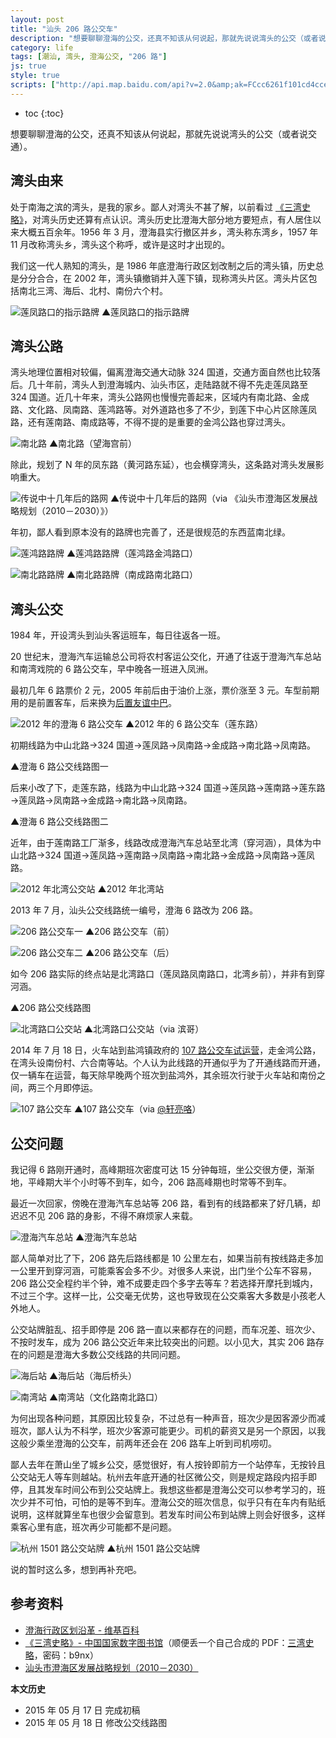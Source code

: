 ```yaml
---
layout: post
title: "汕头 206 路公交车"
description: "想要聊聊澄海的公交，还真不知该从何说起，那就先说说湾头的公交（或者说交通）。"
category: life
tags: [潮汕, 湾头, 澄海公交, "206 路"]
js: true
style: true
scripts: ["http://api.map.baidu.com/api?v=2.0&amp;ak=FCcc6261f101cd4ccefee22113a609de"]
---
```


* toc
{:toc}

想要聊聊澄海的公交，还真不知该从何说起，那就先说说湾头的公交（或者说交通）。

## 湾头由来

处于南海之滨的湾头，是我的家乡。鄙人对湾头不甚了解，以前看过 [《三湾史略》](http://book.douban.com/subject/2329901/)，对湾头历史还算有点认识。湾头历史比澄海大部分地方要短点，有人居住以来大概五百余年。1956 年 3 月，澄海县实行撤区并乡，湾头称东湾乡，1957 年 11 月改称湾头乡，湾头这个称呼，或许是这时才出现的。

我们这一代人熟知的湾头，是 1986 年底澄海行政区划改制之后的湾头镇，历史总是分分合合，在 2002 年，湾头镇撤销并入莲下镇，现称湾头片区。湾头片区包括南北三湾、海后、北村、南份六个村。

![莲凤路口的指示路牌]({{site.IMG_PATH}}/number-206-bus-01.jpg_640)
▲莲凤路口的指示路牌

## 湾头公路

湾头地理位置相对较偏，偏离澄海交通大动脉 324 国道，交通方面自然也比较落后。几十年前，湾头人到澄海城内、汕头市区，走陆路就不得不先走莲凤路至 324 国道。近几十年来，湾头公路网也慢慢完善起来，区域内有南北路、金成路、文化路、凤南路、莲鸿路等。对外道路也多了不少，到莲下中心片区除莲凤路，还有莲南路、南成路等，不得不提的是重要的金鸿公路也穿过湾头。

![南北路]({{site.IMG_PATH}}/number-206-bus-02.jpg_640)
▲南北路（望海宫前）

除此，规划了 N 年的凤东路（黄河路东延），也会横穿湾头，这条路对湾头发展影响重大。

![传说中十几年后的路网]({{site.IMG_PATH}}/number-206-bus-03.jpg?imageView2/1/w/640/h/427/q/90)
▲传说中十几年后的路网（via 《汕头市澄海区发展战略规划（2010－2030）》）

年初，鄙人看到原本没有的路牌也完善了，还是很规范的东西蓝南北绿。

![莲鸿路路牌]({{site.IMG_PATH}}/number-206-bus-04.jpg_640)
▲莲鸿路路牌（莲鸿路金鸿路口）

![南北路路牌]({{site.IMG_PATH}}/number-206-bus-05.jpg_640)
▲南北路路牌（南成路南北路口）

## 湾头公交

1984 年，开设湾头到汕头客运班车，每日往返各一班。

20 世纪末，澄海汽车运输总公司将农村客运公交化，开通了往返于澄海汽车总站和南湾戏院的 6 路公交车，早中晚各一班进入凤洲。

最初几年 6 路票价 2 元，2005 年前后由于油价上涨，票价涨至 3 元。车型前期用的是前置客车，后来换为[后置友谊中巴](http://www.youyiautomobile.com/goods.php?id=82)。

![2012 年的澄海 6 路公交车]({{site.IMG_PATH}}/number-206-bus-07.jpg_640)
▲2012 年的 6 路公交车（莲东路）

初期线路为中山北路→324 国道→莲凤路→凤南路→金成路→南北路→凤南路。

 <div id="map1"></div>
▲澄海 6 路公交线路图一

后来小改了下，走莲东路，线路为中山北路→324 国道→莲凤路→莲南路→莲东路→莲凤路→凤南路→金成路→南北路→凤南路。

 <div id="map2"></div>
▲澄海 6 路公交线路图二

近年，由于莲南路工厂渐多，线路改成澄海汽车总站至北湾（穿河涵），具体为中山北路→324 国道→莲凤路→莲南路→凤南路→南北路→金成路→凤南路→莲凤路。

![2012 年北湾公交站]({{site.IMG_PATH}}/number-206-bus-08.jpg_640)
▲2012 年北湾站

2013 年 7 月，汕头公交线路统一编号，澄海 6 路改为 206 路。

![206 路公交车一]({{site.IMG_PATH}}/number-206-bus-09.jpg_640)
▲206 路公交车（前）

![206 路公交车二]({{site.IMG_PATH}}/number-206-bus-10.jpg_640)
▲206 路公交车（后）

如今 206 路实际的终点站是北湾路口（莲凤路凤南路口，北湾乡前），并非有到穿河涵。

 <div id="map3"></div>
▲206 路公交线路图

![北湾路口公交站]({{site.IMG_PATH}}/number-206-bus-12.jpg?imageView2/1/w/640/h/427/q/90)
▲北湾路口公交站（via 滨哥）

2014 年 7 月 18 日，火车站到盐鸿镇政府的 [107 路公交车试运营](http://www.stcd.com.cn/html/2014-07/20/content_544077.htm)，走金鸿公路，在湾头设南份村、六合南等站。个人认为此线路的开通似乎为了开通线路而开通，仅一辆车在运营，每天除早晚两个班次到盐鸿外，其余班次行驶于火车站和南份之间，两三个月即停运。

![107 路公交车]({{site.IMG_PATH}}/number-206-bus-11.jpg?imageView2/1/w/640/h/427/q/90)
▲107 路公交车（via [@轩亮咯](http://weibo.com/xarng)）

## 公交问题

我记得 6 路刚开通时，高峰期班次密度可达 15 分钟每班，坐公交很方便，渐渐地，平峰期大半个小时等不到车，如今，206 路高峰期也时常等不到车。

最近一次回家，傍晚在澄海汽车总站等 206 路，看到有的线路都来了好几辆，却迟迟不见 206 路的身影，不得不麻烦家人来载。

![澄海汽车总站]({{site.IMG_PATH}}/number-206-bus-13.jpg_640)
▲澄海汽车总站

鄙人简单对比了下，206 路先后路线都是 10 公里左右，如果当前有按线路走多加一公里开到穿河涵，可能乘客会多不少。对很多人来说，出门坐个公车不容易，206 路公交全程约半个钟，难不成要走四个多字去等车？若选择开摩托到城内，不过三个字。这样一比，公交毫无优势，这也导致现在公交乘客大多数是小孩老人外地人。

公交站牌脏乱、招手即停是 206 路一直以来都存在的问题，而车况差、班次少、不按时发车，成为 206 路公交近年来比较突出的问题。以小见大，其实 206 路存在的问题是澄海大多数公交线路的共同问题。

![海后站]({{site.IMG_PATH}}/number-206-bus-14.jpg_640)
▲海后站（海后桥头）

![南湾站]({{site.IMG_PATH}}/number-206-bus-15.jpg_640)
▲南湾站（文化路南北路口）

为何出现各种问题，其原因比较复杂，不过总有一种声音，班次少是因客源少而减班次，鄙人认为不科学，班次少客源可能更少。司机的薪资又是另一个原因，以我这般少乘坐澄海的公交车，前两年还会在 206 路车上听到司机唠叨。

鄙人去年在萧山坐了城乡公交，感觉很好，有人按铃即前方一个站停车，无按铃且公交站无人等车则越站。杭州去年底开通的社区微公交，则是规定路段内招手即停，且其发车时间公布到公交站牌上。我想这些都是澄海公交可以参考学习的，班次少并不可怕，可怕的是等不到车。澄海公交的班次信息，似乎只有在车内有贴纸说明，这样就算坐车也很少会留意到。若发车时间公布到站牌上则会好很多，这样乘客心里有底，班次再少可能都不是问题。

![杭州 1501 路公交站牌]({{site.IMG_PATH}}/number-206-bus-16.jpg_640)
▲杭州 1501 路公交站牌

说的暂时这么多，想到再补充吧。

## 参考资料

* [澄海行政区划沿革 - 维基百科](http://zh.wikipedia.org/wiki/%E6%BE%84%E6%B5%B7%E8%A1%8C%E6%94%BF%E5%8C%BA%E5%88%92%E6%B2%BF%E9%9D%A9)
* [《三湾史略》- 中国国家数字图书馆](http://mylib.nlc.gov.cn/web/guest/search/zhongwentushu/medaDataDisplay?metaData.lId=1310322)（顺便丢一个自己合成的 PDF：[三湾史略](http://pan.baidu.com/s/1ntqqykp)，密码：b9nx）
* [汕头市澄海区发展战略规划（2010－2030）](http://www.stchjs.gov.cn/ghps/ghps_content.aspx?id=490)

**本文历史**

* 2015 年 05 月 17 日 完成初稿
* 2015 年 05 月 18 日 修改公交线路图

<!--<style>
#map1,#map2,#map3 {width:100%;max-width: 640px;}
</style>-->
<!--<script>
    var bmap1 = document.getElementById('map1');
    var bmap2 = document.getElementById('map2');
    var bmap3 = document.getElementById('map3');
    var mapWidth = bmap1.offsetWidth;
    bmap1.style.height = mapWidth*2/3 + 'px';
    bmap2.style.height = mapWidth*2/3 + 'px';
    bmap3.style.height = mapWidth*2/3 + 'px';
    var map1 = new BMap.Map("map1");
    var map2 = new BMap.Map("map2");
    var map3 = new BMap.Map("map3");
	var myIcon = new BMap.Icon("{{site.IMG_PATH}}/marker.png", new BMap.Size(19,25),{anchor: new BMap.Size(9, 25)});
    var marker11 = new BMap.Marker(new BMap.Point(116.77855,23.47717),{icon:myIcon});  // 澄海汽车总站
    var marker12 = new BMap.Marker(new BMap.Point(116.81654,23.47337),{icon:myIcon});  // 南湾戏院
    var marker21 = new BMap.Marker(new BMap.Point(116.77855,23.47717),{icon:myIcon});  // 澄海汽车总站
    var marker22 = new BMap.Marker(new BMap.Point(116.81654,23.47337),{icon:myIcon});  // 南湾戏院
    var marker31 = new BMap.Marker(new BMap.Point(116.77855,23.47717),{icon:myIcon});  // 澄海汽车总站
    var marker32 = new BMap.Marker(new BMap.Point(116.82681,23.48814),{icon:myIcon});  // 北湾路口
    var marker33 = new BMap.Marker(new BMap.Point(116.81817,23.49187),{icon:myIcon});  // 北湾
    var label11 = new BMap.Label("澄海汽车总站",{offset:new BMap.Size(20,-10)});
    var label12 = new BMap.Label("南湾戏院",{offset:new BMap.Size(20,-10)});
    var label21 = new BMap.Label("澄海汽车总站",{offset:new BMap.Size(20,-10)});
    var label22 = new BMap.Label("南湾戏院",{offset:new BMap.Size(20,-10)});
    var label31 = new BMap.Label("澄海汽车总站",{offset:new BMap.Size(20,-10)});
    var label32 = new BMap.Label("北湾路口",{offset:new BMap.Size(20,-10)});
    var label33 = new BMap.Label("北湾",{offset:new BMap.Size(20,-10)});
    var points1 = [
        new BMap.Point(116.77855,23.47717),
        new BMap.Point(116.77750,23.48675),
        new BMap.Point(116.78518,23.49478),
        new BMap.Point(116.78616,23.49675),
        new BMap.Point(116.78681,23.49893),
        new BMap.Point(116.78863,23.49760),
        new BMap.Point(116.79179,23.49424),
        new BMap.Point(116.79316,23.49434),
        new BMap.Point(116.79866,23.50079),
        new BMap.Point(116.82478,23.48887),
        new BMap.Point(116.82686,23.48830),
        new BMap.Point(116.82398,23.48115),
        new BMap.Point(116.81976,23.48275),
        new BMap.Point(116.81837,23.47852),
        new BMap.Point(116.81877,23.47687),
        new BMap.Point(116.82029,23.47581),
        new BMap.Point(116.81925,23.47424),
        new BMap.Point(116.81823,23.47370),
        new BMap.Point(116.81654,23.47337),
    ];
    var points2 = [
        new BMap.Point(116.77855,23.47717),
        new BMap.Point(116.77750,23.48675),
        new BMap.Point(116.78518,23.49478),
        new BMap.Point(116.78616,23.49675),
        new BMap.Point(116.78681,23.49893),
        new BMap.Point(116.78863,23.49760),
        new BMap.Point(116.79179,23.49424),
        new BMap.Point(116.79330,23.49433),
        new BMap.Point(116.79601,23.48998),
        new BMap.Point(116.80261,23.49899),
        new BMap.Point(116.82466,23.48885),
        new BMap.Point(116.82692,23.48837),
        new BMap.Point(116.82398,23.48115),
        new BMap.Point(116.81976,23.48275),
        new BMap.Point(116.81837,23.47852),
        new BMap.Point(116.81877,23.47687),
        new BMap.Point(116.82029,23.47581),
        new BMap.Point(116.81925,23.47424),
        new BMap.Point(116.81823,23.47370),
        new BMap.Point(116.81654,23.47337),
    ];
    var points3 = [
        new BMap.Point(116.77855,23.47717),
        new BMap.Point(116.77750,23.48675),
        new BMap.Point(116.78518,23.49478),
        new BMap.Point(116.78616,23.49675),
        new BMap.Point(116.78681,23.49893),
        new BMap.Point(116.78863,23.49760),
        new BMap.Point(116.79179,23.49424),
        new BMap.Point(116.79330,23.49433),
        new BMap.Point(116.79601,23.48998),
        new BMap.Point(116.80900,23.47743),
        new BMap.Point(116.81076,23.47259),
        new BMap.Point(116.81165,23.47218),
        new BMap.Point(116.81687,23.47257),
        new BMap.Point(116.81819,23.47292),
        new BMap.Point(116.81890,23.47354),
        new BMap.Point(116.82032,23.47591),
        new BMap.Point(116.81883,23.47674),
        new BMap.Point(116.81838,23.47835),
        new BMap.Point(116.81981,23.48269),
        new BMap.Point(116.82398,23.48112),
        new BMap.Point(116.82681,23.48814),
    ];
    var points4 = [
        new BMap.Point(116.82681,23.48814),
        new BMap.Point(116.82482,23.48883),
   	    new BMap.Point(116.81813,23.49187),
    ];
    var polyline1 = new BMap.Polyline(points1, {strokeWeight:3});
    var polyline2 = new BMap.Polyline(points2, {strokeWeight:3});
    var polyline3 = new BMap.Polyline(points3, {strokeWeight:3});
    var polyline4 = new BMap.Polyline(points4, {strokeWeight:3,strokeStyle:"dashed",strokeColor:"orange"});
    var maps = [map1,map2,map3];
    for (var i in maps){
        if(mapWidth > 420){
            maps[i].centerAndZoom((new BMap.Point(116.80220,23.48716)), 14);
        }else{
            maps[i].centerAndZoom((new BMap.Point(116.80220,23.48716)), 13);
        };
        maps[i].addControl(new BMap.NavigationControl({type: BMAP_NAVIGATION_CONTROL_ZOOM}));
    }
    marker11.setLabel(label11);
    marker12.setLabel(label12);
    marker21.setLabel(label21);
    marker22.setLabel(label22);
    marker31.setLabel(label31);
    marker32.setLabel(label32);
    marker33.setLabel(label33);
    overlay1=[marker11,marker12,polyline1];
    overlay2=[marker21,marker22,polyline2];
    overlay3=[marker31,marker32,marker33,polyline3,polyline4];
    for (var x in overlay1){
        map1.addOverlay(overlay1[x]);
    };
    for (var x in overlay2){
        map2.addOverlay(overlay2[x]);
    };
    for (var x in overlay3){
        map3.addOverlay(overlay3[x]);
    };
  </script>-->
